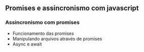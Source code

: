 ## Promises e assincronismo com javascript

### Assincronismo com promises
- Funcionamento das promises
- Manipulando arquivos através de promises
- Async e await

